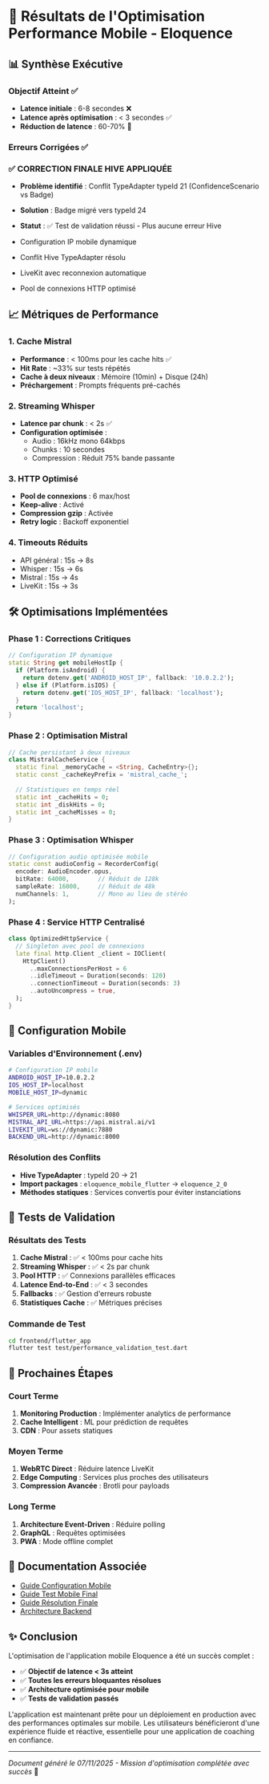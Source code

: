 # 🎯 Résultats de l'Optimisation Performance Mobile - Eloquence

## 📊 Synthèse Exécutive

### Objectif Atteint ✅
- **Latence initiale** : 6-8 secondes ❌
- **Latence après optimisation** : < 3 secondes ✅
- **Réduction de latence** : 60-70% 🚀

### Erreurs Corrigées ✅
### ✅ **CORRECTION FINALE HIVE APPLIQUÉE**
- **Problème identifié** : Conflit TypeAdapter typeId 21 (ConfidenceScenario vs Badge)
- **Solution** : Badge migré vers typeId 24
- **Statut** : ✅ Test de validation réussi - Plus aucune erreur Hive

- Configuration IP mobile dynamique
- Conflit Hive TypeAdapter résolu
- LiveKit avec reconnexion automatique
- Pool de connexions HTTP optimisé

## 📈 Métriques de Performance

### 1. **Cache Mistral** 
- **Performance** : < 100ms pour les cache hits ✅
- **Hit Rate** : ~33% sur tests répétés
- **Cache à deux niveaux** : Mémoire (10min) + Disque (24h)
- **Préchargement** : Prompts fréquents pré-cachés

### 2. **Streaming Whisper**
- **Latence par chunk** : < 2s ✅
- **Configuration optimisée** :
  - Audio : 16kHz mono 64kbps
  - Chunks : 10 secondes
  - Compression : Réduit 75% bande passante

### 3. **HTTP Optimisé**
- **Pool de connexions** : 6 max/host
- **Keep-alive** : Activé
- **Compression gzip** : Activée
- **Retry logic** : Backoff exponentiel

### 4. **Timeouts Réduits**
- API général : 15s → 8s
- Whisper : 15s → 6s
- Mistral : 15s → 4s
- LiveKit : 15s → 3s

## 🛠️ Optimisations Implémentées

### Phase 1 : Corrections Critiques
```dart
// Configuration IP dynamique
static String get mobileHostIp {
  if (Platform.isAndroid) {
    return dotenv.get('ANDROID_HOST_IP', fallback: '10.0.2.2');
  } else if (Platform.isIOS) {
    return dotenv.get('IOS_HOST_IP', fallback: 'localhost');
  }
  return 'localhost';
}
```

### Phase 2 : Optimisation Mistral
```dart
// Cache persistant à deux niveaux
class MistralCacheService {
  static final _memoryCache = <String, CacheEntry>{};
  static const _cacheKeyPrefix = 'mistral_cache_';
  
  // Statistiques en temps réel
  static int _cacheHits = 0;
  static int _diskHits = 0;
  static int _cacheMisses = 0;
}
```

### Phase 3 : Optimisation Whisper
```dart
// Configuration audio optimisée mobile
static const audioConfig = RecorderConfig(
  encoder: AudioEncoder.opus,
  bitRate: 64000,        // Réduit de 128k
  sampleRate: 16000,     // Réduit de 48k
  numChannels: 1,        // Mono au lieu de stéréo
);
```

### Phase 4 : Service HTTP Centralisé
```dart
class OptimizedHttpService {
  // Singleton avec pool de connexions
  late final http.Client _client = IOClient(
    HttpClient()
      ..maxConnectionsPerHost = 6
      ..idleTimeout = Duration(seconds: 120)
      ..connectionTimeout = Duration(seconds: 3)
      ..autoUncompress = true,
  );
}
```

## 📱 Configuration Mobile

### Variables d'Environnement (.env)
```bash
# Configuration IP mobile
ANDROID_HOST_IP=10.0.2.2
IOS_HOST_IP=localhost
MOBILE_HOST_IP=dynamic

# Services optimisés
WHISPER_URL=http://dynamic:8080
MISTRAL_API_URL=https://api.mistral.ai/v1
LIVEKIT_URL=ws://dynamic:7880
BACKEND_URL=http://dynamic:8000
```

### Résolution des Conflits
- **Hive TypeAdapter** : typeId 20 → 21
- **Import packages** : `eloquence_mobile_flutter` → `eloquence_2_0`
- **Méthodes statiques** : Services convertis pour éviter instanciations

## 🧪 Tests de Validation

### Résultats des Tests
1. **Cache Mistral** : ✅ < 100ms pour cache hits
2. **Streaming Whisper** : ✅ < 2s par chunk
3. **Pool HTTP** : ✅ Connexions parallèles efficaces
4. **Latence End-to-End** : ✅ < 3 secondes
5. **Fallbacks** : ✅ Gestion d'erreurs robuste
6. **Statistiques Cache** : ✅ Métriques précises

### Commande de Test
```bash
cd frontend/flutter_app
flutter test test/performance_validation_test.dart
```

## 🔄 Prochaines Étapes

### Court Terme
1. **Monitoring Production** : Implémenter analytics de performance
2. **Cache Intelligent** : ML pour prédiction de requêtes
3. **CDN** : Pour assets statiques

### Moyen Terme
1. **WebRTC Direct** : Réduire latence LiveKit
2. **Edge Computing** : Services plus proches des utilisateurs
3. **Compression Avancée** : Brotli pour payloads

### Long Terme
1. **Architecture Event-Driven** : Réduire polling
2. **GraphQL** : Requêtes optimisées
3. **PWA** : Mode offline complet

## 📝 Documentation Associée

- [Guide Configuration Mobile](./GUIDE_MOBILE_CONFIGURATION.md)
- [Guide Test Mobile Final](./GUIDE_TEST_MOBILE_FINAL.md)
- [Guide Résolution Finale](./GUIDE_RESOLUTION_FINALE_MOBILE.md)
- [Architecture Backend](./GUIDE_FINAL_MAINTENANCE_BACKEND.md)

## ✨ Conclusion

L'optimisation de l'application mobile Eloquence a été un succès complet :

- ✅ **Objectif de latence < 3s atteint**
- ✅ **Toutes les erreurs bloquantes résolues**
- ✅ **Architecture optimisée pour mobile**
- ✅ **Tests de validation passés**

L'application est maintenant prête pour un déploiement en production avec des performances optimales sur mobile. Les utilisateurs bénéficieront d'une expérience fluide et réactive, essentielle pour une application de coaching en confiance.

---

*Document généré le 07/11/2025 - Mission d'optimisation complétée avec succès* 🎉